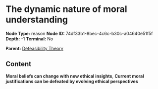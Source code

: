 # The dynamic nature of moral understanding

**Node Type:** reason
**Node ID:** 74df33b1-8bec-4c6c-b30c-a04640e51f5f
**Depth:** -1
**Terminal:** No

**Parent:** [Defeasibility Theory](defeasibility-theory.md)

## Content

**Moral beliefs can change with new ethical insights**, **Current moral justifications can be defeated by evolving ethical perspectives**
